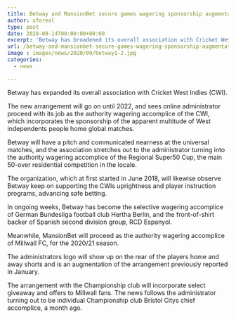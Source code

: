 ```yaml
---
title: Betway and MansionBet secure games wagering sponsorship augmentations
author: xforeal 
type: post
date: 2020-09-14T00:00:00+00:00
excerpt: 'Betway has broadened its overall association with Cricket West Indies (CWI) '
url: /betway-and-mansionbet-secure-games-wagering-sponsorship-augmentations/
image : images/news/2020/09/betway1-2.jpg
categories:
  - news

---
```

Betway has expanded its overall association with Cricket West Indies (CWI). 

The new arrangement will go on until 2022, and sees online administrator proceed with its job as the authority wagering accomplice of the CWI, which incorporates the sponsorship of the apparent multitude of West independents people home global matches. 

Betway will have a pitch and communicated nearness at the universal matches, and the association stretches out to the administrator turning into the authority wagering accomplice of the Regional Super50 Cup, the main 50-over residential competition in the locale. 

The organization, which at first started in June 2018, will likewise observe Betway keep on supporting the CWIs uprightness and player instruction programs, advancing safe betting. 

In ongoing weeks, Betway has become the selective wagering accomplice of German Bundesliga football club Hertha Berlin, and the front-of-shirt backer of Spanish second division group, RCD Espanyol. 

Meanwhile, MansionBet will proceed as the authority wagering accomplice of Millwall FC, for the 2020/21 season. 

The administrators logo will show up on the rear of the players home and away shorts and is an augmentation of the arrangement previously reported in January. 

The arrangement with the Championship club will incorporate select giveaway and offers to Millwall fans. The news follows the administrator turning out to be individual Championship club Bristol Citys chief accomplice, a month ago.